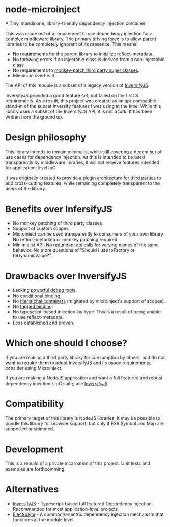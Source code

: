 # node-microinject
A Tiny, standalone, library-friendly dependency injection container.

This was made out of a requirement to use dependency injection for a complex middleware library.  The primary 
driving force is to allow parent libraries to be completely ignorant of its presence.
This means:
- No requirements for the parent library to initialize reflect-metadata.
- No throwing errors if an injectable class is derived from a non-injectable class.
- No requirements to [monkey-patch third party super classes](https://github.com/inversify/InversifyJS/issues/619).
- Mimimum overhead.

The API of this module is a subset of a legacy version of [InversifyJS](https://github.com/inversify/InversifyJS).

InversifyJS provided a good feature set, but failed on the first 3 requirements.  As a result, this
project was created as an api-compatible stand-in of the subset Inversify features I was using at the time.
While this library uses a subset of the InversifyJS API, it is not a fork.  It has been written from the ground up.

# Design philosophy

This library intends to remain minimalist while still covering a decent set of use cases for dependency injection.
As this is intended to be used transparently by middleware libraries, it will not receive
features intended for application-level IoC.

It was originally created to provide a plugin architecture for third parties to add cross-cutting features, while remaining
completely transparent to the users of the library.


# Benefits over InfersifyJS
- No monkey patching of third party classes.
- Support of custom scopes.
- Microinject can be used transparently to consumers of your own library.  No reflect-metadata or monkey patching required.
- Minimialist API: No redundant api calls for varying names of the same behavior.  No more questions of "Should I use toFactory or toDynamicValue?".

# Drawbacks over InversifyJS
- Lacking [powerful debug tools](https://github.com/inversify/inversify-chrome-devtools).
- No [conditional binding](https://github.com/inversify/InversifyJS/blob/master/wiki/named_bindings.md)
- No [hierarichal containers](https://github.com/inversify/InversifyJS/blob/master/wiki/hierarchical_di.md) (migitated by microinject's support of scopes).
- No [tagged binding](https://github.com/inversify/InversifyJS/blob/master/wiki/tagged_bindings.md).
- No typescript-based injection-by-type.  This is a result of being unable to use reflect-metadata.
- Less established and proven.


# Which one should I choose?

If you are making a third party library for consumption by others, and do not want to require them to adopt InversifyJS and its usage requirements, consider using Microinject.

If you are making a NodeJS application and want a full featured and robust dependency injection / IoC suite, use [InversifyJS](https://github.com/inversify/InversifyJS).

# Compatibility

The primary target of this library is NodeJS libraries.
It may be possible to bundle this library for browser support, but only if ES6 Symbol and Map are supported or shimmed.

# Development

This is a rebuild of a private incarnation of this project.
Unit tests and examples are forthcomming.


# Alternatives
- [InversifyJS](https://github.com/inversify/InversifyJS) - Typescript-based full featured Dependency Injection.  Recommended for most application-level projects.
- [Electrolyte](https://github.com/jaredhanson/electrolyte) - A commonjs-centric dependency injection mechanism that functions at the module level.

